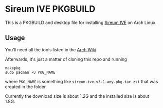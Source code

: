 # Sireum IVE PKGBUILD

This is a PKGBUILD and desktop file for installing [Sireum IVE](http://logika.sireum.org/) on Arch Linux.

## Usage

You'll need all the tools listed in the [Arch Wiki](https://wiki.archlinux.org/index.php/Arch_User_Repository#Prerequisites)

Afterwards, it's just a matter of cloning this repo and running
```
makepkg
sudo pacman -U PKG_NAME
```
where `PKG_NAME` is something like `sireum-ive-v3-1-any.pkg.tar.zst` that was created in the folder.

Currently the download size is about 1.2G and the installed size is about 1.8G.
